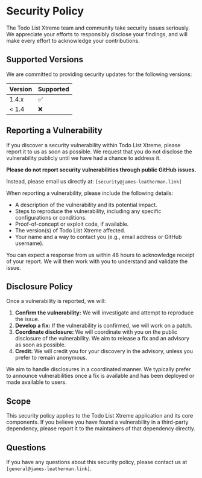# Security Policy

The Todo List Xtreme team and community take security issues seriously. We appreciate your efforts to responsibly disclose your findings, and will make every effort to acknowledge your contributions.

## Supported Versions

We are committed to providing security updates for the following versions:

| Version | Supported          |
| ------- | ------------------ |
| 1.4.x   | :white_check_mark: |
| < 1.4   | :x:                |

## Reporting a Vulnerability

If you discover a security vulnerability within Todo List Xtreme, please report it to us as soon as possible. We request that you do not disclose the vulnerability publicly until we have had a chance to address it.

**Please do not report security vulnerabilities through public GitHub issues.**

Instead, please email us directly at: `[security@james-leatherman.link]`

When reporting a vulnerability, please include the following details:

- A description of the vulnerability and its potential impact.
- Steps to reproduce the vulnerability, including any specific configurations or conditions.
- Proof-of-concept or exploit code, if available.
- The version(s) of Todo List Xtreme affected.
- Your name and a way to contact you (e.g., email address or GitHub username).

You can expect a response from us within 48 hours to acknowledge receipt of your report. We will then work with you to understand and validate the issue.

## Disclosure Policy

Once a vulnerability is reported, we will:

1.  **Confirm the vulnerability:** We will investigate and attempt to reproduce the issue.
2.  **Develop a fix:** If the vulnerability is confirmed, we will work on a patch.
3.  **Coordinate disclosure:** We will coordinate with you on the public disclosure of the vulnerability. We aim to release a fix and an advisory as soon as possible.
4.  **Credit:** We will credit you for your discovery in the advisory, unless you prefer to remain anonymous.

We aim to handle disclosures in a coordinated manner. We typically prefer to announce vulnerabilities once a fix is available and has been deployed or made available to users.

## Scope

This security policy applies to the Todo List Xtreme application and its core components. If you believe you have found a vulnerability in a third-party dependency, please report it to the maintainers of that dependency directly.

## Questions

If you have any questions about this security policy, please contact us at `[general@james-leatherman.link]`.
